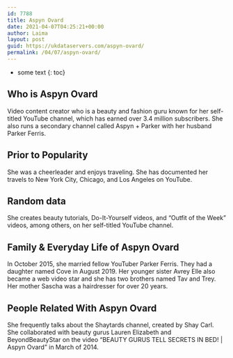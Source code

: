 ```yaml
---
id: 7788
title: Aspyn Ovard
date: 2021-04-07T04:25:21+00:00
author: Laima
layout: post
guid: https://ukdataservers.com/aspyn-ovard/
permalink: /04/07/aspyn-ovard/
---
```


* some text
{: toc}


## Who is Aspyn Ovard
                  
                  
                  
Video content creator who is a beauty and fashion guru known for her self-titled YouTube channel, which has earned over 3.4 million subscribers. She also runs a secondary channel called Aspyn + Parker with her husband Parker Ferris. 
                  
              
            
              
            
                
                
                
## Prior to Popularity
                  
                  
                  
She was a cheerleader and enjoys traveling. She has documented her travels to New York City, Chicago, and Los Angeles on YouTube.
                  
              
            
              
            
                
                
                
## Random data
                  
                  
                  
She creates beauty tutorials, Do-It-Yourself videos, and &#8220;Outfit of the Week&#8221; videos, among others, on her self-titled YouTube channel.
                  
              
            
              
            
                
                
                
## Family & Everyday Life of Aspyn Ovard
                  
                  
                  
In October 2015, she married fellow YouTuber Parker Ferris. They had a daughter named Cove in August 2019. Her younger sister Avrey Elle also became a web video star and she has two brothers named Tav and Trey. Her mother Sascha was a hairdresser for over 20 years. 
                  
              
            
              
            
                
                
                
## People Related With Aspyn Ovard
                  
                  
                  
She frequently talks about the Shaytards channel, created by Shay Carl. She collaborated with beauty gurus Lauren Elizabeth and BeyondBeautyStar on the video &#8220;BEAUTY GURUS TELL SECRETS IN BED! | Aspyn Ovard&#8221; in March of 2014. 
                  
              
            
              
            
                
              
            
              
              
            
            
              
            
          
          
          